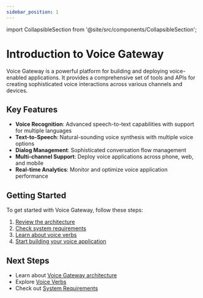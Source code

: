 ```yaml
---
sidebar_position: 1
---
```

import CollapsibleSection from '@site/src/components/CollapsibleSection';


# Introduction to Voice Gateway

Voice Gateway is a powerful platform for building and deploying voice-enabled applications. It provides a comprehensive set of tools and APIs for creating sophisticated voice interactions across various channels and devices.

## Key Features

- **Voice Recognition**: Advanced speech-to-text capabilities with support for multiple languages
- **Text-to-Speech**: Natural-sounding voice synthesis with multiple voice options
- **Dialog Management**: Sophisticated conversation flow management
- **Multi-channel Support**: Deploy voice applications across phone, web, and mobile
- **Real-time Analytics**: Monitor and optimize voice application performance

## Getting Started

To get started with Voice Gateway, follow these steps:

1. [Review the architecture](/voice/architecture)
2. [Check system requirements](/voice/requirements)
3. [Learn about voice verbs](/voice/verbs/overview)
4. [Start building your voice application](/voice/verbs/answer)

## Next Steps

- Learn about [Voice Gateway architecture](/voice/architecture)
- Explore [Voice Verbs](/voice/verbs/overview)
- Check out [System Requirements](/voice/requirements) 